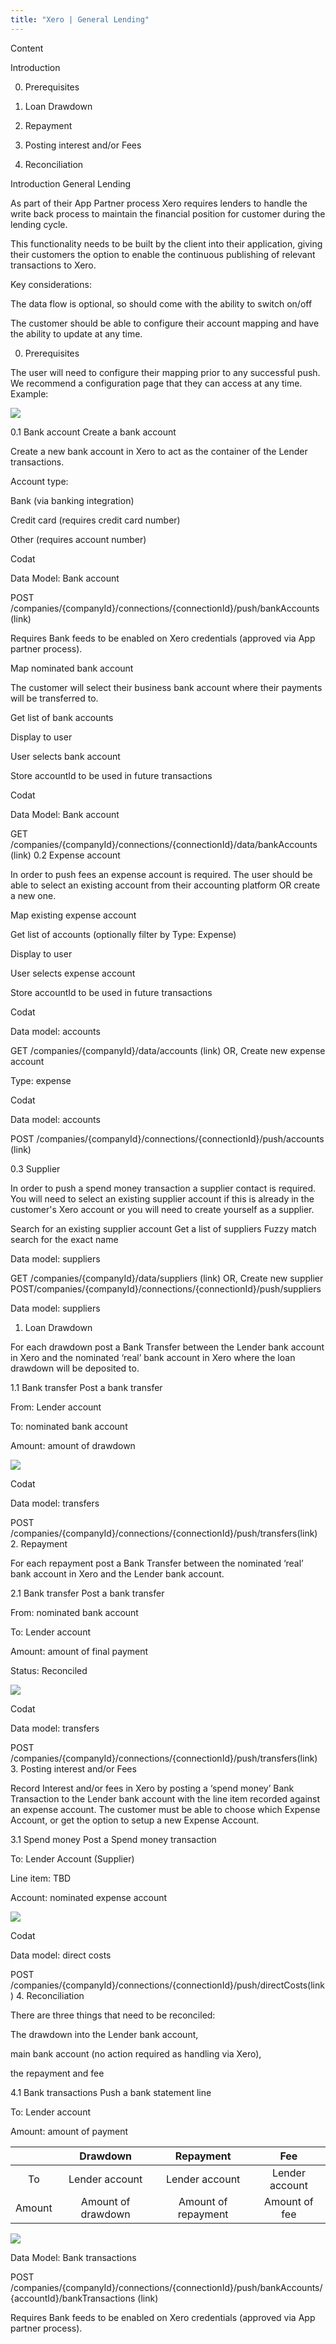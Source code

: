 ```yaml
---
title: "Xero | General Lending"
---
```


Content

Introduction

0. Prerequisites

1. Loan Drawdown

2. Repayment

3. Posting interest and/or Fees

4. Reconciliation

Introduction
General Lending

As part of their App Partner process Xero requires lenders to handle the write back process to maintain the financial position for customer during the lending cycle.

This functionality needs to be built by the client into their application, giving their customers the option to enable the continuous publishing of relevant transactions to Xero.

Key considerations:

The data flow is optional, so should come with the ability to switch on/off

The customer should be able to configure their account mapping and have the ability to update at any time.

0. Prerequisites

The user will need to configure their mapping prior to any successful push. We recommend a configuration page that they can access at any time. Example: 

![](/img/integrations/accounting/xero/xero-general-lending-1.PNG)

0.1 Bank account
Create a bank account 

Create a new bank account in Xero to act as the container of the Lender transactions.

Account type:

Bank (via banking integration)

Credit card (requires credit card number)

Other (requires account number)

Codat

Data Model: Bank account

POST /companies/{companyId}/connections/{connectionId}/push/bankAccounts (link)

Requires Bank feeds to be enabled on Xero credentials (approved via App partner process).

Map nominated bank account

The customer will select their business bank account where their payments will be transferred to.

Get list of bank accounts

Display to user

User selects bank account

Store accountId to be used in future transactions

Codat

Data Model: Bank account

GET /companies/{companyId}/connections/{connectionId}/data/bankAccounts (link)
0.2 Expense account

In order to push fees an expense account is required. The user should be able to select an existing account from their accounting platform OR create a new one.

Map existing expense account

Get list of accounts (optionally filter by Type: Expense)

Display to user

User selects expense account

Store accountId to be used in future transactions

Codat

Data model: accounts

GET /companies/{companyId}/data/accounts (link)
OR, Create new expense account

Type: expense

Codat

Data model: accounts

POST /companies/{companyId}/connections/{connectionId}/push/accounts (link)




0.3 Supplier

In order to push a spend money transaction a supplier contact is required. You will need to select an existing supplier account if this is already in the customer's Xero account or you will need to create yourself as a supplier.

Search for an existing supplier account
Get a list of suppliers
Fuzzy match search for the exact name

Data model: suppliers

GET /companies/{companyId}/data/suppliers (link)
OR, Create new supplier
POST ​/companies​/{companyId}​/connections​/{connectionId}​/push​/suppliers

Data model: suppliers




1. Loan Drawdown

For each drawdown post a Bank Transfer between the Lender bank account in Xero and the nominated ‘real’ bank account in Xero where the loan drawdown will be deposited to.

1.1 Bank transfer
Post a bank transfer

From: Lender account

To: nominated bank account

Amount: amount of drawdown

![](/img/integrations/accounting/xero/xero-general-lending-2.png)

Codat

Data model: transfers

POST /companies/{companyId}/connections/{connectionId}/push/transfers(link)
2. Repayment

For each repayment post a Bank Transfer between the nominated ‘real’ bank account in Xero and the Lender bank account.

2.1 Bank transfer
Post a bank transfer

From: nominated bank account

To: Lender account

Amount: amount of final payment

Status: Reconciled

![](/img/integrations/accounting/xero/xero-general-lending-3.png)

Codat

Data model: transfers

POST /companies/{companyId}/connections/{connectionId}/push/transfers(link)
3. Posting interest and/or Fees

Record Interest and/or fees in Xero by posting a ‘spend money’ Bank Transaction to the Lender bank account with the line item recorded against an expense account. The customer must be able to choose which Expense Account, or get the option to setup a new Expense Account.

3.1 Spend money
Post a Spend money transaction

To: Lender Account (Supplier)

Line item: TBD

Account: nominated expense account

![](/img/integrations/accounting/xero/xero-general-lending-4.png)

Codat

Data model: direct costs

POST /companies/{companyId}/connections/{connectionId}/push/directCosts(link)
4. Reconciliation

There are three things that need to be reconciled:

The drawdown into the Lender bank account,

main bank account (no action required as handling via Xero),

the repayment and fee

4.1 Bank transactions
Push a bank statement line

To: Lender account

Amount: amount of payment

|         |      Drawdown       |      Repayment       |       Fee       |
|:-------:|:-------------------:|:--------------------:|:---------------:|
|   To    | Lender account      | Lender account       | Lender account  |
| Amount  | Amount of drawdown  | Amount of repayment  | Amount of fee   |

![](/img/integrations/accounting/xero/xero-general-lending-5.png)

Data Model: Bank transactions

POST /companies/{companyId}/connections/{connectionId}/push/bankAccounts/{accountId}/bankTransactions (link)

Requires Bank feeds to be enabled on Xero credentials (approved via App partner process).
